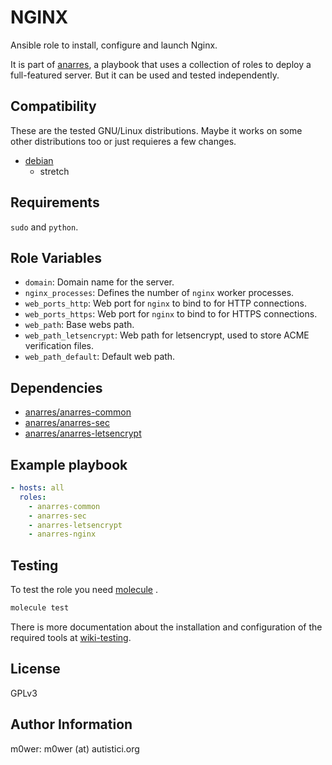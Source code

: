 # NGINX

Ansible role to install, configure and launch Nginx.

It is part of [anarres](https://git.hdg.sh/anarres/anarres), a playbook that
uses a collection of roles to deploy a full-featured server. But it can be used
and tested independently.

## Compatibility

These are the tested GNU/Linux distributions. Maybe it works on some other
distributions too or just requieres a few changes.

* [debian](https://www.debian.org/)
	* stretch

## Requirements

`sudo` and `python`.

## Role Variables

* `domain`: Domain name for the server.
* `nginx_processes`: Defines the number of `nginx` worker processes.
* `web_ports_http`: Web port for `nginx` to bind to for HTTP connections.
* `web_ports_https`: Web port for `nginx` to bind to for HTTPS connections.
* `web_path`: Base webs path.
* `web_path_letsencrypt`: Web path for letsencrypt, used to store ACME
verification files.
* `web_path_default`: Default web path.


## Dependencies

* [anarres/anarres-common](https://git.hdg.sh/anarres/anarres-common)
* [anarres/anarres-sec](https://git.hdg.sh/anarres/anarres-sec)
* [anarres/anarres-letsencrypt](https://git.hdg.sh/anarres/anarres-letsencrypt)

## Example playbook

```yaml
- hosts: all
  roles:
    - anarres-common
    - anarres-sec
    - anarres-letsencrypt
    - anarres-nginx
```

## Testing

To test the role you need [molecule](http://molecule.readthedocs.io/en/latest/)
.

```bash
molecule test
```

There is more documentation about the installation and configuration of the
required tools at
[wiki-testing](https://git.hdg.sh/anarres/anarres/wiki/testing).

## License

GPLv3

## Author Information

m0wer: m0wer (at) autistici.org
